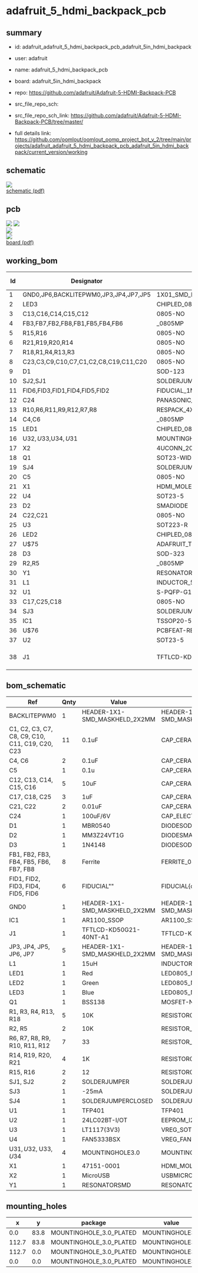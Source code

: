 # adafruit_5_hdmi_backpack_pcb
 
## summary 
* id: adafruit_adafruit_5_hdmi_backpack_pcb_adafruit_5in_hdmi_backpack
* user: adafruit
* name: adafruit_5_hdmi_backpack_pcb
* board: adafruit_5in_hdmi_backpack
* repo: https://github.com/adafruit/Adafruit-5-HDMI-Backpack-PCB



* src_file_repo_sch: 
* src_file_repo_sch_link: https://github.com/adafruit/Adafruit-5-HDMI-Backpack-PCB/tree/master/
* full details link: https://github.com/oomlout/oomlout_oomp_project_bot_v_2/tree/main/projects/adafruit_adafruit_5_hdmi_backpack_pcb_adafruit_5in_hdmi_backpack/current_version/working  

## schematic  
![](working_schematic_600.png)  
[schematic (pdf)](working_schematic.pdf) 






















## pcb  
![](working_3d_600.png) 
![](working_3d_front_600.png)  
![](working_3d_back_600.png)  
![](working_600.png)  
[board (pdf)](working.pdf)  

## working_bom
| Id | Designator | Footprint | Quantity | Designation | Supplier and ref |  | None | 
| --- | --- | --- | --- | --- | --- | --- | --- | 
| 1 | GND0,JP6,BACKLITEPWM0,JP3,JP4,JP7,JP5 | 1X01_SMD_MASKHELD_2X2MM | 7 |  |  |  | [''] | 
| 2 | LED3 | CHIPLED_0805_NOOUTLINE | 1 | Blue |  |  | [''] | 
| 3 | C13,C16,C14,C15,C12 | 0805-NO | 5 | 10uF |  |  | [''] | 
| 4 | FB3,FB7,FB2,FB8,FB1,FB5,FB4,FB6 | _0805MP | 8 | Ferrite |  |  | [''] | 
| 5 | R15,R16 | 0805-NO | 2 | 12 |  |  | [''] | 
| 6 | R21,R19,R20,R14 | 0805-NO | 4 | 1K |  |  | [''] | 
| 7 | R18,R1,R4,R13,R3 | 0805-NO | 5 | 10K |  |  | [''] | 
| 8 | C23,C3,C9,C10,C7,C1,C2,C8,C19,C11,C20 | 0805-NO | 11 | 0.1uF |  |  | [''] | 
| 9 | D1 | SOD-123 | 1 | MBR0540 |  |  | [''] | 
| 10 | SJ2,SJ1 | SOLDERJUMPER_ARROW_NOPASTE | 2 |  |  |  | [''] | 
| 11 | FID6,FID3,FID1,FID4,FID5,FID2 | FIDUCIAL_1MM | 6 | FIDUCIAL" |  |  | [''] | 
| 12 | C24 | PANASONIC_C | 1 | 100uF/6V |  |  | [''] | 
| 13 | R10,R6,R11,R9,R12,R7,R8 | RESPACK_4X0603 | 7 | 33 |  |  | [''] | 
| 14 | C4,C6 | _0805MP | 2 | 0.1uF |  |  | [''] | 
| 15 | LED1 | CHIPLED_0805_NOOUTLINE | 1 | Red |  |  | [''] | 
| 16 | U$32,U$33,U$34,U$31 | MOUNTINGHOLE_3.0_PLATED | 4 | MOUNTINGHOLE3.0 |  |  | [''] | 
| 17 | X2 | 4UCONN_20329 | 1 | MicroUSB |  |  | [''] | 
| 18 | Q1 | SOT23-WIDE | 1 | BSS138 |  |  | [''] | 
| 19 | SJ4 | SOLDERJUMPER_CLOSEDWIRE | 1 |  |  |  | [''] | 
| 20 | C5 | 0805-NO | 1 | 0.1u |  |  | [''] | 
| 21 | X1 | HDMI_MOLEX_47151-0001_DIMLAYER | 1 | 47151-0001 |  |  | [''] | 
| 22 | U4 | SOT23-5 | 1 | FAN5333BSX |  |  | [''] | 
| 23 | D2 | SMADIODE | 1 | MM3Z24VT1G |  |  | [''] | 
| 24 | C22,C21 | 0805-NO | 2 | 0.01uF |  |  | [''] | 
| 25 | U3 | SOT223-R | 1 | LT1117(3V3) |  |  | [''] | 
| 26 | LED2 | CHIPLED_0805_NOOUTLINE | 1 | Green |  |  | [''] | 
| 27 | U$75 | ADAFRUIT_TEXT_30MM | 1 |  |  |  | [''] | 
| 28 | D3 | SOD-323 | 1 | 1N4148 |  |  | [''] | 
| 29 | R2,R5 | _0805MP | 2 | 10K |  |  | [''] | 
| 30 | Y1 | RESONATOR-SMD | 1 | 12MHz |  |  | [''] | 
| 31 | L1 | INDUCTOR_5X5MM_NR5040_NOTHERMALS | 1 | 15uH |  |  | [''] | 
| 32 | U1 | S-PQFP-G100 | 1 | TFP401 |  |  | [''] | 
| 33 | C17,C25,C18 | 0805-NO | 3 | 1uF |  |  | [''] | 
| 34 | SJ3 | SOLDERJUMPER_CLOSEDWIRE | 1 | -25mA |  |  | [''] | 
| 35 | IC1 | TSSOP20-5.3MMBODY | 1 | AR1100 |  |  | [''] | 
| 36 | U$76 | PCBFEAT-REV-056 | 1 |  |  |  | [''] | 
| 37 | U2 | SOT23-5 | 1 | 24LC02BT-I/OT |  |  | [''] | 
| 38 | J1 | TFTLCD-KD50G21-40NT-A1 | 1 | TFTLCD-KD50G21-40NT-A1 |  |  | [''] | 


## bom_schematic
| Ref | Qnty | Value | Cmp name | Footprint | Description | Vendor | DNP | 
| --- | --- | --- | --- | --- | --- | --- | --- | 
| BACKLITEPWM0 | 1 | HEADER-1X1-SMD_MASKHELD_2X2MM | HEADER-1X1-SMD_MASKHELD_2X2MM | working:1X01_SMD_MASKHELD_2X2MM |  |  |  | 
| C1, C2, C3, C7, C8, C9, C10, C11, C19, C20, C23 | 11 | 0.1uF | CAP_CERAMIC0805-NOOUTLINE | working:0805-NO |  |  |  | 
| C4, C6 | 2 | 0.1uF | CAP_CERAMIC_0805MP | working:_0805MP |  |  |  | 
| C5 | 1 | 0.1u | CAP_CERAMIC0805-NOOUTLINE | working:0805-NO |  |  |  | 
| C12, C13, C14, C15, C16 | 5 | 10uF | CAP_CERAMIC0805-NOOUTLINE | working:0805-NO |  |  |  | 
| C17, C18, C25 | 3 | 1uF | CAP_CERAMIC0805-NOOUTLINE | working:0805-NO |  |  |  | 
| C21, C22 | 2 | 0.01uF | CAP_CERAMIC0805-NOOUTLINE | working:0805-NO |  |  |  | 
| C24 | 1 | 100uF/6V | CAP_ELECTROLYTICPANASONIC_C | working:PANASONIC_C |  |  |  | 
| D1 | 1 | MBR0540 | DIODESOD-123 | working:SOD-123 |  |  |  | 
| D2 | 1 | MM3Z24VT1G | DIODESMA | working:SMADIODE |  |  |  | 
| D3 | 1 | 1N4148 | DIODESOD-323 | working:SOD-323 |  |  |  | 
| FB1, FB2, FB3, FB4, FB5, FB6, FB7, FB8 | 8 | Ferrite | FERRITE_0805MP | working:_0805MP |  |  |  | 
| FID1, FID2, FID3, FID4, FID5, FID6 | 6 | FIDUCIAL"" | FIDUCIAL{dblquote}{dblquote} | working:FIDUCIAL_1MM |  |  |  | 
| GND0 | 1 | HEADER-1X1-SMD_MASKHELD_2X2MM | HEADER-1X1-SMD_MASKHELD_2X2MM | working:1X01_SMD_MASKHELD_2X2MM |  |  |  | 
| IC1 | 1 | AR1100_SSOP | AR1100_SSOP | working:TSSOP20-5.3MMBODY |  |  |  | 
| J1 | 1 | TFTLCD-KD50G21-40NT-A1 | TFTLCD-KD50G21-40NT-A1 | working:TFTLCD-KD50G21-40NT-A1 |  |  |  | 
| JP3, JP4, JP5, JP6, JP7 | 5 | HEADER-1X1-SMD_MASKHELD_2X2MM | HEADER-1X1-SMD_MASKHELD_2X2MM | working:1X01_SMD_MASKHELD_2X2MM |  |  |  | 
| L1 | 1 | 15uH | INDUCTORNR5040 | working:INDUCTOR_5X5MM_NR5040_NOTHERMALS |  |  |  | 
| LED1 | 1 | Red | LED0805_NOOUTLINE | working:CHIPLED_0805_NOOUTLINE |  |  |  | 
| LED2 | 1 | Green | LED0805_NOOUTLINE | working:CHIPLED_0805_NOOUTLINE |  |  |  | 
| LED3 | 1 | Blue | LED0805_NOOUTLINE | working:CHIPLED_0805_NOOUTLINE |  |  |  | 
| Q1 | 1 | BSS138 | MOSFET-NWIDE | working:SOT23-WIDE |  |  |  | 
| R1, R3, R4, R13, R18 | 5 | 10K | RESISTOR0805_NOOUTLINE | working:0805-NO |  |  |  | 
| R2, R5 | 2 | 10K | RESISTOR_0805MP | working:_0805MP |  |  |  | 
| R6, R7, R8, R9, R10, R11, R12 | 7 | 33 | RESISTOR_4PACK_US | working:RESPACK_4X0603 |  |  |  | 
| R14, R19, R20, R21 | 4 | 1K | RESISTOR0805_NOOUTLINE | working:0805-NO |  |  |  | 
| R15, R16 | 2 | 12 | RESISTOR0805_NOOUTLINE | working:0805-NO |  |  |  | 
| SJ1, SJ2 | 2 | SOLDERJUMPER | SOLDERJUMPER | working:SOLDERJUMPER_ARROW_NOPASTE |  |  |  | 
| SJ3 | 1 | -25mA | SOLDERJUMPERCLOSED | working:SOLDERJUMPER_CLOSEDWIRE |  |  |  | 
| SJ4 | 1 | SOLDERJUMPERCLOSED | SOLDERJUMPERCLOSED | working:SOLDERJUMPER_CLOSEDWIRE |  |  |  | 
| U1 | 1 | TFP401 | TFP401 | working:S-PQFP-G100 |  |  |  | 
| U2 | 1 | 24LC02BT-I/OT | EEPROM_I2C_MCP24AA32 | working:SOT23-5 |  |  |  | 
| U3 | 1 | LT1117(3V3) | VREG_SOT223 | working:SOT223-R |  |  |  | 
| U4 | 1 | FAN5333BSX | VREG_FAN5331 | working:SOT23-5 |  |  |  | 
| U$31, U$32, U$33, U$34 | 4 | MOUNTINGHOLE3.0 | MOUNTINGHOLE3.0 | working:MOUNTINGHOLE_3.0_PLATED |  |  |  | 
| X1 | 1 | 47151-0001 | HDMI_MOLEX_47151DIM | working:HDMI_MOLEX_47151-0001_DIMLAYER |  |  |  | 
| X2 | 1 | MicroUSB | USBMICRO_20329 | working:4UCONN_20329 |  |  |  | 
| Y1 | 1 | RESONATORSMD | RESONATORSMD | working:RESONATOR-SMD |  |  |  | 


## mounting_holes
| x | y | package | value | ref | size | 
| --- | --- | --- | --- | --- | --- | 
| 0.0 | 83.8 | MOUNTINGHOLE_3.0_PLATED | MOUNTINGHOLE3.0 | U$31 | m3 | 
| 112.7 | 83.8 | MOUNTINGHOLE_3.0_PLATED | MOUNTINGHOLE3.0 | U$32 | m3 | 
| 112.7 | 0.0 | MOUNTINGHOLE_3.0_PLATED | MOUNTINGHOLE3.0 | U$33 | m3 | 
| 0.0 | 0.0 | MOUNTINGHOLE_3.0_PLATED | MOUNTINGHOLE3.0 | U$34 | m3 | 


